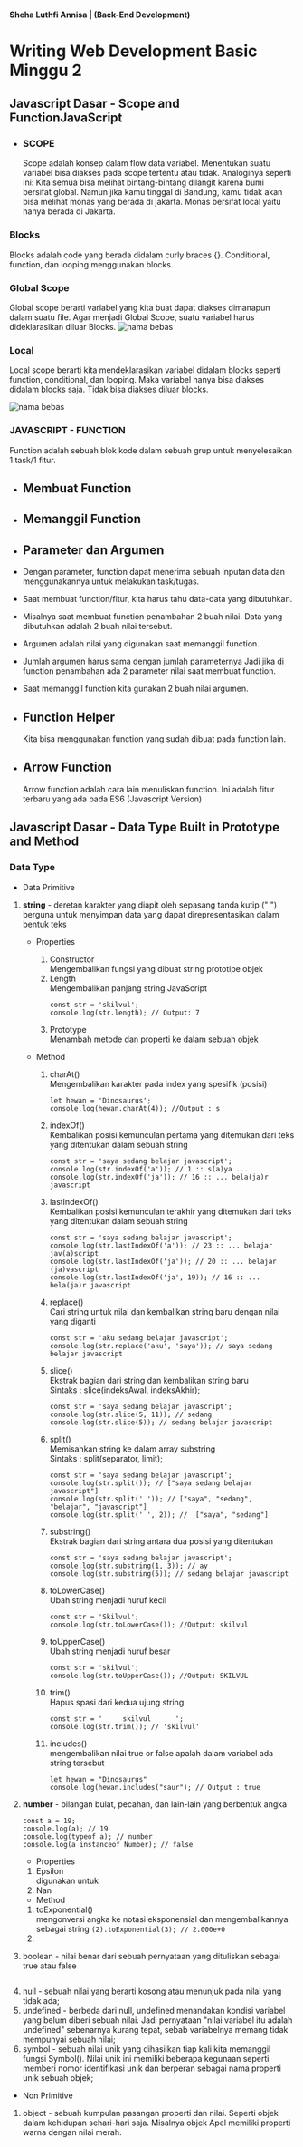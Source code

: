 #### Sheha Luthfi Annisa | (Back-End Development)

# **Writing Web Development Basic Minggu 2**

## **Javascript Dasar - Scope and FunctionJavaScript**

- ### SCOPE
  Scope adalah konsep dalam flow data variabel.
  Menentukan suatu variabel bisa diakses pada scope tertentu atau tidak.
  Analoginya seperti ini:
  Kita semua bisa melihat bintang-bintang dilangit karena bumi bersifat global.
  Namun jika kamu tinggal di Bandung, kamu tidak akan bisa melihat monas yang berada di jakarta. Monas bersifat local yaitu hanya berada di Jakarta.

### Blocks

Blocks adalah code yang berada didalam curly braces {}.
Conditional, function, dan looping menggunakan blocks.

### Global Scope

Global scope berarti variabel yang kita buat dapat diakses dimanapun dalam suatu file.
Agar menjadi Global Scope, suatu variabel harus dideklarasikan diluar Blocks.
![nama bebas](https://github.com/Adimas88888/MSIB/blob/7581cff4245260d9ba8ef047773ec69d84f3c451/Screenshot_43.png)

### Local

Local scope berarti kita mendeklarasikan variabel didalam blocks seperti function, conditional, dan looping.
Maka variabel hanya bisa diakses didalam blocks saja. Tidak bisa diakses diluar blocks.

![nama bebas](https://github.com/Adimas88888/MSIB/blob/7581cff4245260d9ba8ef047773ec69d84f3c451/Screenshot_44.png)

### JAVASCRIPT - FUNCTION

Function adalah sebuah blok kode dalam sebuah grup untuk menyelesaikan 1 task/1 fitur.

- ## Membuat Function

- ## Memanggil Function

- ## Parameter dan Argumen
- Dengan parameter, function dapat menerima sebuah inputan data dan menggunakannya untuk melakukan task/tugas.
- Saat membuat function/fitur, kita harus tahu data-data yang dibutuhkan.
- Misalnya saat membuat function penambahan 2 buah nilai. Data yang dibutuhkan adalah 2 buah nilai tersebut.
- Argumen adalah nilai yang digunakan saat memanggil function.
- Jumlah argumen harus sama dengan jumlah parameternya
  Jadi jika di function penambahan ada 2 parameter nilai saat membuat function.
- Saat memanggil function kita gunakan 2 buah nilai argumen.

- ## Function Helper

  Kita bisa menggunakan function yang sudah dibuat pada function lain.

- ## Arrow Function
  Arrow function adalah cara lain menuliskan function. Ini adalah fitur terbaru yang ada pada ES6 (Javascript Version)

## **Javascript Dasar - Data Type Built in Prototype and Method**

### Data Type

- Data Primitive

1. **string** - deretan karakter yang diapit oleh sepasang tanda kutip (" ")
   <br> berguna untuk menyimpan data yang dapat direpresentasikan dalam bentuk teks

   - Properties

     1. Constructor
        <br> Mengembalikan fungsi yang dibuat string prototipe objek
     2. Length
        <br> Mengembalikan panjang string JavaScript
        ```
        const str = 'skilvul';
        console.log(str.length); // Output: 7
        ```
     3. Prototype
        <br> Menambah metode dan properti ke dalam sebuah objek

   - Method
     1. charAt()
        <br> Mengembalikan karakter pada index yang spesifik (posisi)
        ```
        let hewan = 'Dinosaurus';
        console.log(hewan.charAt(4)); //Output : s
        ```
     2. indexOf()
        <br> Kembalikan posisi kemunculan pertama yang ditemukan dari teks yang ditentukan dalam sebuah string
        ```
        const str = 'saya sedang belajar javascript';
        console.log(str.indexOf('a')); // 1 :: s(a)ya ... 
        console.log(str.indexOf('ja')); // 16 :: ... bela(ja)r javascript
        ```
     3. lastIndexOf()
        <br> Kembalikan posisi kemunculan terakhir yang ditemukan dari teks yang ditentukan dalam sebuah string
        ```
        const str = 'saya sedang belajar javascript';
        console.log(str.lastIndexOf('a')); // 23 :: ... belajar jav(a)script
        console.log(str.lastIndexOf('ja')); // 20 :: ... belajar (ja)vascript
        console.log(str.lastIndexOf('ja', 19)); // 16 :: ... bela(ja)r javascript
        ```
     4. replace()
        <br> Cari string untuk nilai dan kembalikan string baru dengan nilai yang diganti
        ```
        const str = 'aku sedang belajar javascript';
        console.log(str.replace('aku', 'saya')); // saya sedang belajar javascript
        ```
     5. slice()
         <br> Ekstrak bagian dari string dan kembalikan string baru
         <br> Sintaks : slice(indeksAwal, indeksAkhir);
         ```
         const str = 'saya sedang belajar javascript';
         console.log(str.slice(5, 11)); // sedang
         console.log(str.slice(5)); // sedang belajar javascript
         ```
     6. split()
         <br> Memisahkan string ke dalam array substring
         <br> Sintaks : split(separator, limit);
         ```
         const str = 'saya sedang belajar javascript';
         console.log(str.split()); // ["saya sedang belajar javascript"]
         console.log(str.split(' ')); // ["saya", "sedang", "belajar", "javascript"]
         console.log(str.split(' ', 2)); //  ["saya", "sedang"]
         ```
     7. substring()
         <br> Ekstrak bagian dari string antara dua posisi yang ditentukan
         ```
         const str = 'saya sedang belajar javascript';
         console.log(str.substring(1, 3)); // ay
         console.log(str.substring(5)); // sedang belajar javascript
         ```
     8. toLowerCase()
         <br> Ubah string menjadi huruf kecil
         ```
         const str = 'Skilvul';
         console.log(str.toLowerCase()); //Output: skilvul
         ```
     9. toUpperCase()
         <br> Ubah string menjadi huruf besar
         ```
         const str = 'skilvul';
         console.log(str.toUpperCase()); //Output: SKILVUL
         ```
     10. trim()
         <br> Hapus spasi dari kedua ujung string
         ```
         const str = '     skilvul      ';
         console.log(str.trim()); // 'skilvul'
         ```
     11. includes()
         <br> mengembalikan nilai true or false apalah dalam variabel ada string tersebut
         ```
         let hewan = "Dinosaurus"
         console.log(hewan.includes("saur"); // Output : true
         ```     
2. **number** - bilangan bulat, pecahan, dan lain-lain yang berbentuk angka
   ```
   const a = 19;
   console.log(a); // 19
   console.log(typeof a); // number
   console.log(a instanceof Number); // false    
   ```
     - Properties
      1. Epsilon
         <br> digunakan untuk 
      2. Nan
     - Method 
      1. toExponential()
        <br> mengonversi angka ke notasi eksponensial dan mengembalikannya sebagai string
        ```
        (2).toExponential(3); // 2.000e+0
        ```
      2. 
3. boolean - nilai benar dari sebuah pernyataan yang dituliskan sebagai true atau false
```

```
4. null - sebuah nilai yang berarti kosong atau menunjuk pada nilai yang tidak ada;
5. undefined - berbeda dari null, undefined menandakan kondisi variabel yang belum diberi sebuah nilai. Jadi pernyataan "nilai variabel itu adalah undefined" sebenarnya kurang tepat, sebab variabelnya memang tidak mempunyai sebuah nilai;
6. symbol - sebuah nilai unik yang dihasilkan tiap kali kita memanggil fungsi Symbol(). Nilai unik ini memiliki beberapa kegunaan seperti memberi nomor identifikasi unik dan berperan sebagai nama properti unik sebuah objek;

- Non Primitive

1. object - sebuah kumpulan pasangan properti dan nilai. Seperti objek dalam kehidupan sehari-hari saja. Misalnya objek Apel memiliki properti warna dengan nilai merah.
